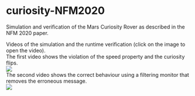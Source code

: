 # curiosity-NFM2020
Simulation and verification of the Mars Curiosity Rover as described in the NFM 2020 paper.

Videos of the simulation and the runtime verification (click on the image to open the video).   
The first video shows the violation of the speed property and the curiosity flips.   
[![](https://i.imgur.com/dUWZyOQ.png)](https://www.youtube.com/watch?v=XWdY0sjHsQI)   
The second video shows the correct behaviour using a filtering monitor that removes the erroneous message.   
[![](https://i.imgur.com/pDuQPdp.png)](https://www.youtube.com/watch?v=9icYD06Wsy8)
